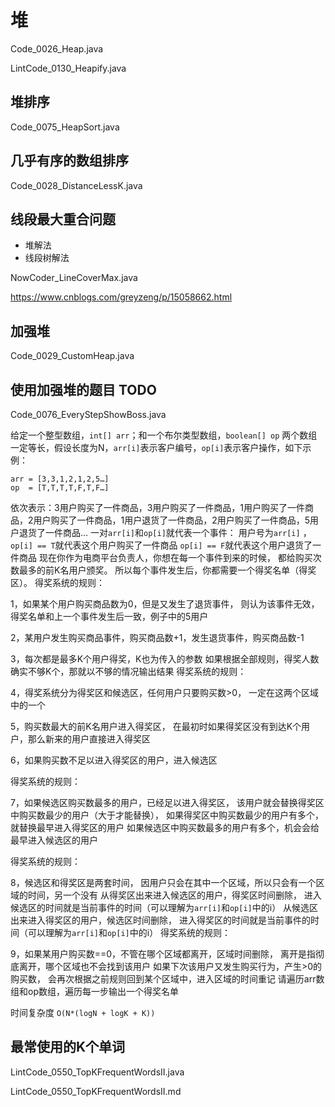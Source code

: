 # 堆

Code_0026_Heap.java

LintCode_0130_Heapify.java

## 堆排序

Code_0075_HeapSort.java

## 几乎有序的数组排序

Code_0028_DistanceLessK.java

## 线段最大重合问题

- 堆解法
- 线段树解法

NowCoder_LineCoverMax.java

<https://www.cnblogs.com/greyzeng/p/15058662.html>

## 加强堆

Code_0029_CustomHeap.java

## 使用加强堆的题目 TODO

Code_0076_EveryStepShowBoss.java

给定一个整型数组，`int[] arr`；和一个布尔类型数组，`boolean[] op` 两个数组一定等长，假设长度为N，`arr[i]`表示客户编号，`op[i]`表示客户操作，如下示例：

```text
arr = [3,3,1,2,1,2,5…]
op  = [T,T,T,T,F,T,F…]
```

依次表示：3用户购买了一件商品，3用户购买了一件商品，1用户购买了一件商品，2用户购买了一件商品，1用户退货了一件商品，2用户购买了一件商品，5用户退货了一件商品… 一对`arr[i]`和`op[i]`就代表一个事件： 用户号为`arr[i]`
，`op[i] == T`就代表这个用户购买了一件商品 `op[i] == F`就代表这个用户退货了一件商品 现在你作为电商平台负责人，你想在每一个事件到来的时候， 都给购买次数最多的前K名用户颁奖。
所以每个事件发生后，你都需要一个得奖名单（得奖区）。 得奖系统的规则：

1，如果某个用户购买商品数为0，但是又发生了退货事件， 则认为该事件无效，得奖名单和上一个事件发生后一致，例子中的5用户

2，某用户发生购买商品事件，购买商品数+1，发生退货事件，购买商品数-1

3，每次都是最多K个用户得奖，K也为传入的参数 如果根据全部规则，得奖人数确实不够K个，那就以不够的情况输出结果 得奖系统的规则：

4，得奖系统分为得奖区和候选区，任何用户只要购买数>0， 一定在这两个区域中的一个

5，购买数最大的前K名用户进入得奖区， 在最初时如果得奖区没有到达K个用户，那么新来的用户直接进入得奖区

6，如果购买数不足以进入得奖区的用户，进入候选区

得奖系统的规则：

7，如果候选区购买数最多的用户，已经足以进入得奖区， 该用户就会替换得奖区中购买数最少的用户（大于才能替换）， 如果得奖区中购买数最少的用户有多个，就替换最早进入得奖区的用户 如果候选区中购买数最多的用户有多个，机会会给最早进入候选区的用户

得奖系统的规则：

8，候选区和得奖区是两套时间， 因用户只会在其中一个区域，所以只会有一个区域的时间，另一个没有 从得奖区出来进入候选区的用户，得奖区时间删除， 进入候选区的时间就是当前事件的时间（可以理解为`arr[i]`和`op[i]`中的i）
从候选区出来进入得奖区的用户，候选区时间删除， 进入得奖区的时间就是当前事件的时间（可以理解为`arr[i]`和`op[i]`中的i） 得奖系统的规则：

9，如果某用户购买数==0，不管在哪个区域都离开，区域时间删除， 离开是指彻底离开，哪个区域也不会找到该用户 如果下次该用户又发生购买行为，产生>0的购买数， 会再次根据之前规则回到某个区域中，进入区域的时间重记
请遍历arr数组和op数组，遍历每一步输出一个得奖名单

时间复杂度 `O(N*(logN + logK + K))`

## 最常使用的K个单词

LintCode_0550_TopKFrequentWordsII.java

LintCode_0550_TopKFrequentWordsII.md
